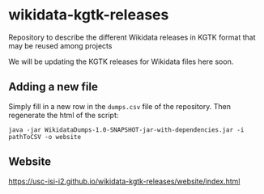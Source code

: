 # wikidata-kgtk-releases
Repository to describe the different Wikidata releases in KGTK format that may be reused among projects

We will be updating the KGTK releases for Wikidata files here soon.

## Adding a new file
Simply fill in a new row in the `dumps.csv` file of the repository. Then regenerate the html of the script:

`java -jar WikidataDumps-1.0-SNAPSHOT-jar-with-dependencies.jar -i pathToCSV -o website`

## Website

https://usc-isi-i2.github.io/wikidata-kgtk-releases/website/index.html



